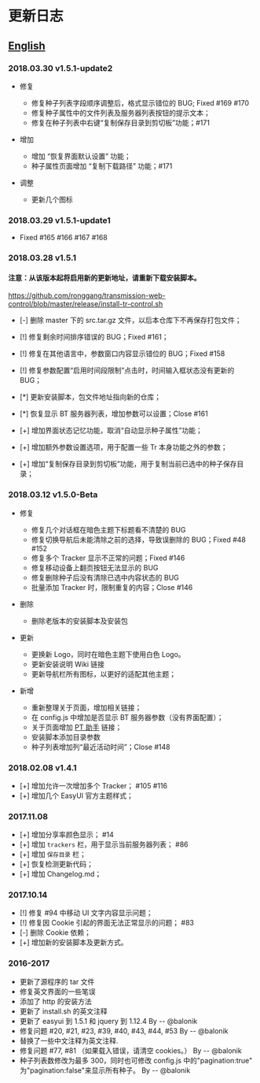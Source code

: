 # 更新日志

## [English](CHANGELOG-EN.md)

### 2018.03.30 v1.5.1-update2

- 修复

  - 修复种子列表字段顺序调整后，格式显示错位的 BUG; Fixed #169 #170
  - 修复种子属性中的文件列表及服务器列表按钮的提示文本；
  - 修复在种子列表中右键“复制保存目录到剪切板”功能；#171

- 增加

  - 增加 “恢复界面默认设置” 功能；
  - 种子属性页面增加 “复制下载路径” 功能；#171

- 调整
  - 更新几个图标

### 2018.03.29 v1.5.1-update1

- Fixed #165 #166 #167 #168

### 2018.03.28 v1.5.1

#### 注意：从该版本起将启用新的更新地址，请重新下载安装脚本。

https://github.com/ronggang/transmission-web-control/blob/master/release/install-tr-control.sh

- [-] 删除 master 下的 src.tar.gz 文件，以后本仓库下不再保存打包文件；

- [!] 修复剩余时间排序错误的 BUG；Fixed #161；
- [!] 修复在其他语言中，参数窗口内容显示错位的 BUG；Fixed #158
- [!] 修复参数配置“启用时间段限制”点击时，时间输入框状态没有更新的 BUG；

- [*] 更新安装脚本，包文件地址指向新的仓库；
- [*] 恢复显示 BT 服务器列表，增加参数可以设置；Close #161

- [+] 增加界面状态记忆功能，取消“自动显示种子属性”功能；
- [+] 增加额外参数设置选项，用于配置一些 Tr 本身功能之外的参数；
- [+] 增加“复制保存目录到剪切板”功能，用于复制当前已选中的种子保存目录；

### 2018.03.12 v1.5.0-Beta

- 修复

  - 修复几个对话框在暗色主题下标题看不清楚的 BUG
  - 修复切换导航后未能清除之前的选择，导致误删除的 BUG；Fixed #48 #152
  - 修复多个 Tracker 显示不正常的问题；Fixed #146
  - 修复移动设备上翻页按钮无法显示的 BUG
  - 修复删除种子后没有清除已选中内容状态的 BUG
  - 批量添加 Tracker 时，限制重复的内容；Close #146

- 删除

  - 删除老版本的安装脚本及安装包

- 更新

  - 更换新 Logo，同时在暗色主题下使用白色 Logo。
  - 更新安装说明 Wiki 链接
  - 更新导航栏所有图标，以更好的适配其他主题；

- 新增
  - 重新整理关于页面，增加相关链接；
  - 在 config.js 中增加是否显示 BT 服务器参数（没有界面配置）；
  - 关于页面增加 [PT 助手](https://github.com/ronggang/PT-Plugin) 链接；
  - 安装脚本添加目录参数
  - 种子列表增加列“最近活动时间”；Close #148

### 2018.02.08 v1.4.1

- [+] 增加允许一次增加多个 Tracker； #105 #116
- [+] 增加几个 EasyUI 官方主题样式；

### 2017.11.08

- [+] 增加分享率颜色显示； #14
- [+] 增加 `trackers` 栏，用于显示当前服务器列表； #86
- [+] 增加 `保存目录` 栏；
- [+] 恢复检测更新代码；
- [+] 增加 Changelog.md；

### 2017.10.14

- [!] 修复 #94 中移动 UI 文字内容显示问题；
- [!] 修复因 Cookie 引起的界面无法正常显示的问题； #83
- [-] 删除 Cookie 依赖；
- [+] 增加新的安装脚本及更新方式。

### 2016-2017

- 更新了源程序的 tar 文件
- 修复英文界面的一些笔误
- 添加了 http 的安装方法
- 更新了 install.sh 的英文注释
- 更新了 easyui 到 1.5.1 和 jquery 到 1.12.4 By -- @balonik
- 修复问题 #20, #21, #23, #39, #40, #43, #44, #53 By -- @balonik
- 替换了一些中文注释为英文注释.
- 修复问题 #77, #81 （如果载入错误，请清空 cookies。） By -- @balonik
- 种子列表数修改为最多 300，同时也可修改 config.js 中的"pagination:true" 为"pagination:false"来显示所有种子。 By -- @balonik

